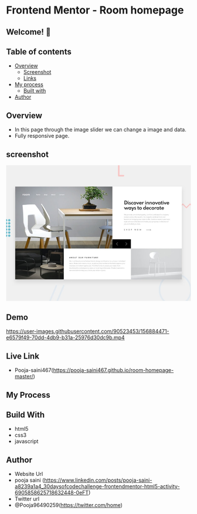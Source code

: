 # Frontend Mentor - Room homepage

## Welcome! 👋

## Table of contents

- [Overview](#overview)
  - [Screenshot](#screenshot)
  - [Links](#links)
- [My process](#my-process)
  - [Built with](#built-with)
- [Author](#author)

## Overview 
- In this page through the image slider we can change a image and data.
- Fully responsive page.

## screenshot
<img src="./design/desktop-preview.jpg">

## Demo

https://user-images.githubusercontent.com/90523453/156884471-e6579f49-70dd-4db9-b31a-25976d30dc9b.mp4

## Live Link
- Pooja-saini467(https://pooja-saini467.github.io/room-homepage-master/)


## My Process
## Build With
- html5
- css3
- javascript

## Author
- Website Url
- pooja saini (https://www.linkedin.com/posts/pooja-saini-a8239a1a4_30daysofcodechallenge-frontendmentor-html5-activity-6905858625718632448-0eFT)
- Twitter url
- @Pooja96490259(https://twitter.com/home)


